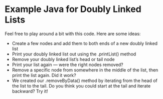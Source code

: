 # Example Java for Doubly Linked Lists

Feel free to play around a bit with this code. Here are some ideas:

- Create a few nodes and add them to both ends of a new doubly linked list
- Print your doubly linked list out using the .printList() method
- Remove your doubly linked list’s head or tail node
- Print your list again — were the right nodes removed?
- Remove a specific node from somewhere in the middle of the list, then print the list again. Did it work?
- We created our .removeByData() method by iterating from the head of the list to the tail. Do you think you could start at the tail and iterate backward? Try it!
